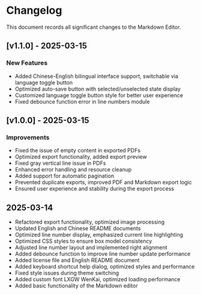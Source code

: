 # Changelog

This document records all significant changes to the Markdown Editor.

## [v1.1.0] - 2025-03-15

### New Features
- Added Chinese-English bilingual interface support, switchable via language toggle button
- Optimized auto-save button with selected/unselected state display
- Customized language toggle button style for better user experience
- Fixed debounce function error in line numbers module

## [v1.0.0] - 2025-03-15

### Improvements
- Fixed the issue of empty content in exported PDFs
- Optimized export functionality, added export preview
- Fixed gray vertical line issue in PDFs
- Enhanced error handling and resource cleanup
- Added support for automatic pagination
- Prevented duplicate exports, improved PDF and Markdown export logic
- Ensured user experience and stability during the export process

## 2025-03-14
- Refactored export functionality, optimized image processing
- Updated English and Chinese README documents
- Optimized line number display, emphasized current line highlighting
- Optimized CSS styles to ensure box model consistency
- Adjusted line number layout and implemented right alignment
- Added debounce function to improve line number update performance
- Added license file and English README document
- Added keyboard shortcut help dialog, optimized styles and performance
- Fixed style issues during theme switching
- Added custom font LXGW WenKai, optimized loading performance
- Added basic functionality of the Markdown editor 